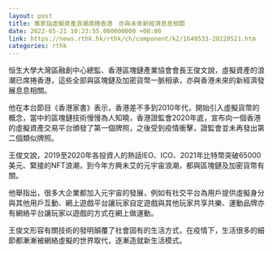 ```yaml
---
layout: post
title: 專家指虛擬資產浪潮席捲香港　亦與未來新經濟息息相關
date: 2022-05-21 10:23:55.000000000 +08:00
link: https://news.rthk.hk/rthk/ch/component/k2/1649533-20220521.htm
categories: rthk
---
```


恒生大學大灣區融創中心總監、香港區塊鏈產業協會會長王俊文說，虛擬資產的浪潮已席捲香港，這些全部與區塊鏈及加密貨幣一脈相承，亦與香港未來的新經濟發展息息相關。 

他在本台節目《香港家書》表示，香港差不多到2010年代，開始引入虛擬貨幣的概念，當中的區塊鏈技術慢慢為人知曉，香港證監會2020年底，宣布向一個香港的虛擬資產交易平台頒發了第一個牌照，之後受到疫情衝擊，證監會並未再發出第二個類似牌照。

王俊文說，2019至2020年各投資人的熱話IEO、ICO、2021年比特幣突破65000美元、緊接的NFT浪潮，到今年方興未艾的元宇宙浪潮，都與區塊鏈及加密貨幣有關。

他舉指出，很多大企業都加入元宇宙的發展，例如有社交平台為用戶提供虛擬身分與其他用戶互動、網上遊戲平台讓玩家自定遊戲與其他玩家共享共樂、運動品牌亦有網絡平台讓玩家以遊戲的方式在網上做運動。

王俊文形容有關技術的發明顛覆了社會固有的生活方式，在疫情下，生活很多的細節都漸漸被網絡虛擬的世界取代，逐漸造就新生活模式。
